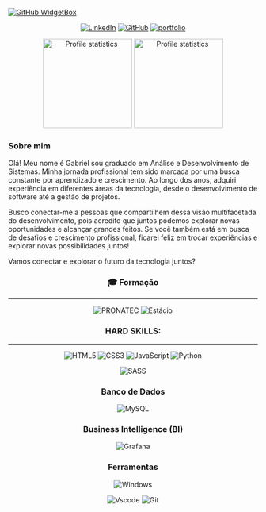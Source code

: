 [![GitHub WidgetBox](https://github-widgetbox.vercel.app/api/profile?username=Gabrielrsc&data=followers,repositories,stars,commits&theme=nautilus)](https://github.com/gabrielrsc)


<div align="center">

[![LinkedIn](https://img.shields.io/badge/LinkedIn-222831?style=for-the-badge&logo=linkedin&logoColor=0E76A8)](https://www.linkedin.com/in/gabrielrobertsons/)
[![GitHub](https://img.shields.io/badge/GitHub-222831?style=for-the-badge&logo=github&logoColor=whith)](https://github.com/Gabrielrsc)
[![portfolio](https://img.shields.io/badge/my_portfolio-222831?style=for-the-badge&logo=ko-fi&logoColor=white)](https://gabrielrsc.github.io/portifolio_gabriel/)

<div>

<div align="center" >

<div align="center"> 
  <a href="https://github.com/Gabrielrsc">
  <img src="https://github-readme-stats-git-masterrstaa-rickstaa.vercel.app/api/top-langs/?username=Gabrielrsc&layout=compact&border_color=222831&title_color=fff&text_color=FFF&theme=dracula" alt="Profile statistics" height="180em"><a>
  <img src="https://github-profile-summary-cards.vercel.app/api/cards/stats?username=Gabrielrsc&layout=compact&color=000&border_color=222831&title_color=fff&text_color=fff&theme=dracula" alt="Profile statistics" height="180em"></a>
</div>

</div>
 <div align="left">
    
  ### Sobre mim
  Olá! Meu nome é Gabriel sou graduado em Análise e Desenvolvimento de Sistemas.
  Minha jornada profissional tem sido marcada por uma busca constante por aprendizado e crescimento. Ao longo dos anos, adquiri experiência em diferentes áreas da tecnologia, desde o desenvolvimento de software até a gestão de projetos.

  Busco conectar-me a pessoas que compartilhem dessa visão multifacetada do desenvolvimento, pois acredito que juntos podemos explorar novas oportunidades e alcançar grandes feitos. Se você também está em busca de desafios e crescimento profissional, ficarei feliz em trocar experiências e explorar novas possibilidades juntos!

Vamos conectar e explorar o futuro da tecnologia juntos?

  </div>
  </div>
<div align="center">

### 🎓 Formação
<hr>

![PRONATEC](https://img.shields.io/badge/PRONATEC-Técnico_em_Informaticas-144BC8?style=for-the-badge&logo=estacio&logoColor=white)
![Estácio](https://img.shields.io/badge/Estácio-Análise_e_Desenv._de_Sistemas-144BC8?style=for-the-badge&logo=estacio&logoColor=white)

</div>
  <div align="center">

  ### HARD SKILLS:


  <hr>

![HTML5](https://img.shields.io/badge/HTML5-E34F26?style=for-the-badge&logo=html5&logoColor=white)
![CSS3](https://img.shields.io/badge/CSS3-1572B6?style=for-the-badge&logo=css3&logoColor=white)
![JavaScript](https://img.shields.io/badge/JavaScript-F7DF1E?style=for-the-badge&logo=javascript&logoColor=black)
![Python](https://img.shields.io/badge/python-3670A0?style=for-the-badge&logo=python&logoColor=ffdd54)

![SASS](https://img.shields.io/badge/SAAS-E7626C?style=for-the-badge&logo=sass&logoColor=white)

### Banco de Dados

![MySQL](https://img.shields.io/badge/mysql-000?style=for-the-badge&logo=mysql&logoColor=white)

### Business Intelligence (BI)
![Grafana](https://img.shields.io/badge/grafana-E34F26?style=for-the-badge&logo=grafana&logoColor=white)


### Ferramentas
![Windows](https://img.shields.io/badge/Windows-000?style=for-the-badge&logo=windows&logoColor=2CA5E0) 

![Vscode](https://img.shields.io/badge/Vscode-007ACC?style=for-the-badge&logo=visual-studio-code&logoColor=white) ![Git](https://img.shields.io/badge/GIT-E44C30?style=for-the-badge&logo=git&logoColor=white)

</div>